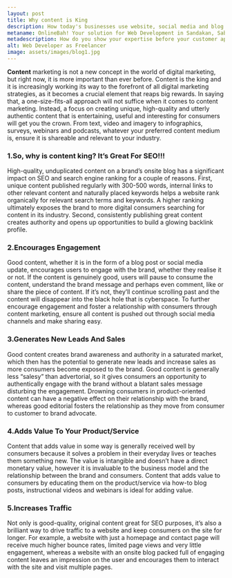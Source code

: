 ```yaml
---
layout: post
title: Why content is King
description: How today's businesses use website, social media and blog to show their expertise!
metaname: OnlineBah! Your solution for Web Development in Sandakan, Sabah.
metadescription: How do you show your expertise before your customer approach you?
alt: Web Developer as Freelancer
image: assets/images/blog1.jpg
---
```


<strong>Content</strong> marketing is not a new concept in the world of digital marketing, but right now, it is more important than ever before. Content is the king and it is increasingly working its way to the forefront of all digital marketing strategies, as it becomes a crucial element that reaps big rewards. 
In saying that, a one-size-fits-all approach will not suffice when it comes to content marketing. Instead, a focus on creating unique, high-quality and utterly authentic content that is entertaining, useful and interesting for consumers will get you the crown. From text, video and imagery to infographics, surveys, webinars and podcasts, whatever your preferred content medium is, ensure it is shareable and relevant to your industry. 

<h3><strong>1.So, why is content king? It’s Great For SEO!!!</strong></h3>

High-quality, unduplicated content on a brand’s onsite blog has a significant impact on SEO and search engine ranking for a couple of reasons. First, unique content published regularly with 300-500 words, internal links to other relevant content and naturally placed keywords helps a website rank organically for relevant search terms and keywords. A higher ranking ultimately exposes the brand to more digital consumers searching for content in its industry. Second, consistently publishing great content creates authority and opens up opportunities to build a glowing backlink profile. 

<h3><strong>2.Encourages Engagement</strong></h3>

Good content, whether it is in the form of a blog post or social media update, encourages users to engage with the brand, whether they realise it or not. If the content is genuinely good, users will pause to consume the content, understand the brand message and perhaps even comment, like or share the piece of content. If it’s not, they’ll continue scrolling past and the content will disappear into the black hole that is cyberspace. To further encourage engagement and foster a relationship with consumers through content marketing, ensure all content is pushed out through social media channels and make sharing easy. 

<h3><strong>3.Generates New Leads And Sales</strong></h3> 

Good content creates brand awareness and authority in a saturated market, which then has the potential to generate new leads and increase sales as more consumers become exposed to the brand. Good content is generally less “salesy” than advertorial, so it gives consumers an opportunity to authentically engage with the brand without a blatant sales message disturbing the engagement. Drowning consumers in product-oriented content can have a negative effect on their relationship with the brand, whereas good editorial fosters the relationship as they move from consumer to customer to brand advocate. 

<h3><strong>4.Adds Value To Your Product/Service</strong></h3> 

Content that adds value in some way is generally received well by consumers because it solves a problem in their everyday lives or teaches them something new. The value is intangible and doesn’t have a direct monetary value, however it is invaluable to the business model and the relationship between the brand and consumers. Content that adds value to consumers by educating them on the product/service via how-to blog posts, instructional videos and webinars is ideal for adding value. 

<h3><strong>5.Increases Traffic</strong></h3> 

Not only is good-quality, original content great for SEO purposes, it’s also a brilliant way to drive traffic to a website and keep consumers on the site for longer. For example, a website with just a homepage and contact page will receive much higher bounce rates, limited page views and very little engagement, whereas a website with an onsite blog packed full of engaging content leaves an impression on the user and encourages them to interact with the site and visit multiple pages.